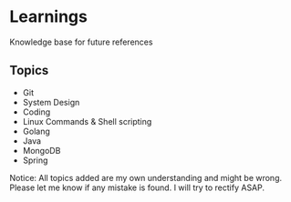 # Learnings

Knowledge base for future references

## Topics

* Git
* System Design
* Coding
* Linux Commands & Shell scripting
* Golang
* Java
* MongoDB
* Spring

Notice: All topics added are my own understanding and might be wrong. Please let me know if any mistake is found. I will try to rectify ASAP.
